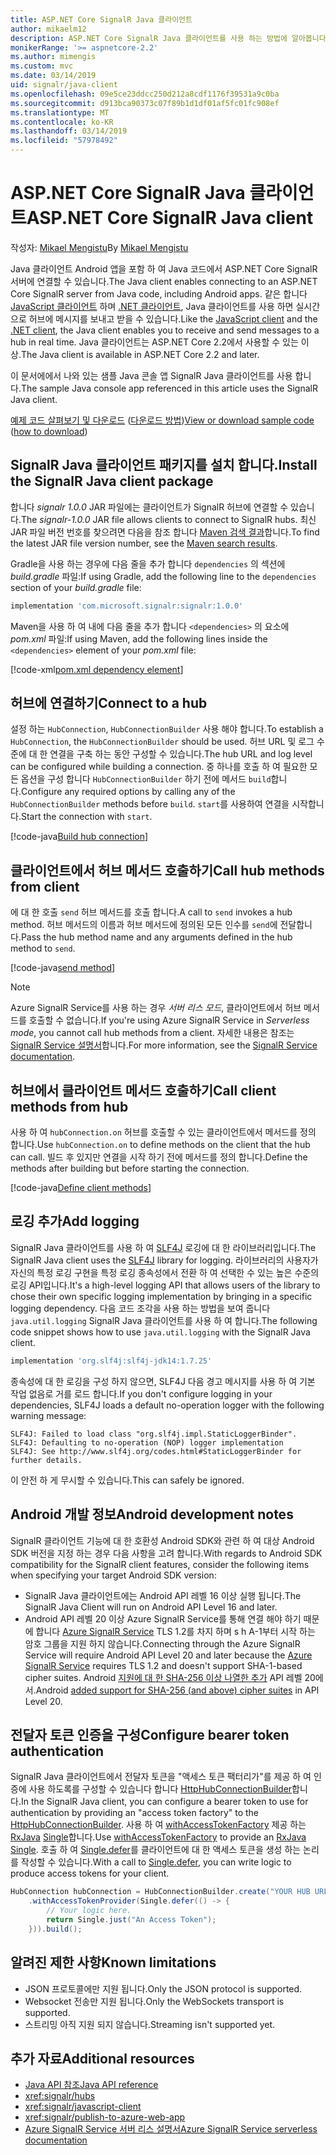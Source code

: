 ```yaml
---
title: ASP.NET Core SignalR Java 클라이언트
author: mikaelm12
description: ASP.NET Core SignalR Java 클라이언트를 사용 하는 방법에 알아봅니다.
monikerRange: '>= aspnetcore-2.2'
ms.author: mimengis
ms.custom: mvc
ms.date: 03/14/2019
uid: signalr/java-client
ms.openlocfilehash: 09e5ce23ddcc250d212a8cdf1176f39531a9c0ba
ms.sourcegitcommit: d913bca90373c07f89b1d1df01af5fc01fc908ef
ms.translationtype: MT
ms.contentlocale: ko-KR
ms.lasthandoff: 03/14/2019
ms.locfileid: "57978492"
---
```

# <a name="aspnet-core-signalr-java-client"></a><span data-ttu-id="88aec-103">ASP.NET Core SignalR Java 클라이언트</span><span class="sxs-lookup"><span data-stu-id="88aec-103">ASP.NET Core SignalR Java client</span></span>

<span data-ttu-id="88aec-104">작성자: [Mikael Mengistu](https://twitter.com/MikaelM_12)</span><span class="sxs-lookup"><span data-stu-id="88aec-104">By [Mikael Mengistu](https://twitter.com/MikaelM_12)</span></span>

<span data-ttu-id="88aec-105">Java 클라이언트 Android 앱을 포함 하 여 Java 코드에서 ASP.NET Core SignalR 서버에 연결할 수 있습니다.</span><span class="sxs-lookup"><span data-stu-id="88aec-105">The Java client enables connecting to an ASP.NET Core SignalR server from Java code, including Android apps.</span></span> <span data-ttu-id="88aec-106">같은 합니다 [JavaScript 클라이언트](xref:signalr/javascript-client) 하며 [.NET 클라이언트](xref:signalr/dotnet-client), Java 클라이언트를 사용 하면 실시간으로 허브에 메시지를 보내고 받을 수 있습니다.</span><span class="sxs-lookup"><span data-stu-id="88aec-106">Like the [JavaScript client](xref:signalr/javascript-client) and the [.NET client](xref:signalr/dotnet-client), the Java client enables you to receive and send messages to a hub in real time.</span></span> <span data-ttu-id="88aec-107">Java 클라이언트는 ASP.NET Core 2.2에서 사용할 수 있는 이상.</span><span class="sxs-lookup"><span data-stu-id="88aec-107">The Java client is available in ASP.NET Core 2.2 and later.</span></span>

<span data-ttu-id="88aec-108">이 문서에에서 나와 있는 샘플 Java 콘솔 앱 SignalR Java 클라이언트를 사용 합니다.</span><span class="sxs-lookup"><span data-stu-id="88aec-108">The sample Java console app referenced in this article uses the SignalR Java client.</span></span>

<span data-ttu-id="88aec-109">[예제 코드 살펴보기 및 다운로드](https://github.com/aspnet/Docs/tree/master/aspnetcore/signalr/java-client/sample) ([다운로드 방법](xref:index#how-to-download-a-sample))</span><span class="sxs-lookup"><span data-stu-id="88aec-109">[View or download sample code](https://github.com/aspnet/Docs/tree/master/aspnetcore/signalr/java-client/sample) ([how to download](xref:index#how-to-download-a-sample))</span></span>

## <a name="install-the-signalr-java-client-package"></a><span data-ttu-id="88aec-110">SignalR Java 클라이언트 패키지를 설치 합니다.</span><span class="sxs-lookup"><span data-stu-id="88aec-110">Install the SignalR Java client package</span></span>

<span data-ttu-id="88aec-111">합니다 *signalr 1.0.0* JAR 파일에는 클라이언트가 SignalR 허브에 연결할 수 있습니다.</span><span class="sxs-lookup"><span data-stu-id="88aec-111">The *signalr-1.0.0* JAR file allows clients to connect to SignalR hubs.</span></span> <span data-ttu-id="88aec-112">최신 JAR 파일 버전 번호를 찾으려면 다음을 참조 합니다 [Maven 검색 결과](https://search.maven.org/search?q=g:com.microsoft.signalr%20AND%20a:signalr)합니다.</span><span class="sxs-lookup"><span data-stu-id="88aec-112">To find the latest JAR file version number, see the [Maven search results](https://search.maven.org/search?q=g:com.microsoft.signalr%20AND%20a:signalr).</span></span>

<span data-ttu-id="88aec-113">Gradle을 사용 하는 경우에 다음 줄을 추가 합니다 `dependencies` 의 섹션에 *build.gradle* 파일:</span><span class="sxs-lookup"><span data-stu-id="88aec-113">If using Gradle, add the following line to the `dependencies` section of your *build.gradle* file:</span></span>

```gradle
implementation 'com.microsoft.signalr:signalr:1.0.0'
```

<span data-ttu-id="88aec-114">Maven을 사용 하 여 내에 다음 줄을 추가 합니다 `<dependencies>` 의 요소에 *pom.xml* 파일:</span><span class="sxs-lookup"><span data-stu-id="88aec-114">If using Maven, add the following lines inside the `<dependencies>` element of your *pom.xml* file:</span></span>

[!code-xml[pom.xml dependency element](java-client/sample/pom.xml?name=snippet_dependencyElement)]

## <a name="connect-to-a-hub"></a><span data-ttu-id="88aec-115">허브에 연결하기</span><span class="sxs-lookup"><span data-stu-id="88aec-115">Connect to a hub</span></span>

<span data-ttu-id="88aec-116">설정 하는 `HubConnection`, `HubConnectionBuilder` 사용 해야 합니다.</span><span class="sxs-lookup"><span data-stu-id="88aec-116">To establish a `HubConnection`, the `HubConnectionBuilder` should be used.</span></span> <span data-ttu-id="88aec-117">허브 URL 및 로그 수준에 대 한 연결을 구축 하는 동안 구성할 수 있습니다.</span><span class="sxs-lookup"><span data-stu-id="88aec-117">The hub URL and log level can be configured while building a connection.</span></span> <span data-ttu-id="88aec-118">중 하나를 호출 하 여 필요한 모든 옵션을 구성 합니다 `HubConnectionBuilder` 하기 전에 메서드 `build`합니다.</span><span class="sxs-lookup"><span data-stu-id="88aec-118">Configure any required options by calling any of the `HubConnectionBuilder` methods before `build`.</span></span> <span data-ttu-id="88aec-119">`start`를 사용하여 연결을 시작합니다.</span><span class="sxs-lookup"><span data-stu-id="88aec-119">Start the connection with `start`.</span></span>

[!code-java[Build hub connection](java-client/sample/src/main/java/Chat.java?range=16-17)]

## <a name="call-hub-methods-from-client"></a><span data-ttu-id="88aec-120">클라이언트에서 허브 메서드 호출하기</span><span class="sxs-lookup"><span data-stu-id="88aec-120">Call hub methods from client</span></span>

<span data-ttu-id="88aec-121">에 대 한 호출 `send` 허브 메서드를 호출 합니다.</span><span class="sxs-lookup"><span data-stu-id="88aec-121">A call to `send` invokes a hub method.</span></span> <span data-ttu-id="88aec-122">허브 메서드의 이름과 허브 메서드에 정의된 모든 인수를 `send`에 전달합니다.</span><span class="sxs-lookup"><span data-stu-id="88aec-122">Pass the hub method name and any arguments defined in the hub method to `send`.</span></span>

[!code-java[send method](java-client/sample/src/main/java/Chat.java?range=28)]

> [!NOTE]
> <span data-ttu-id="88aec-123">Azure SignalR Service를 사용 하는 경우 *서버 리스 모드*, 클라이언트에서 허브 메서드를 호출할 수 없습니다.</span><span class="sxs-lookup"><span data-stu-id="88aec-123">If you're using Azure SignalR Service in *Serverless mode*, you cannot call hub methods from a client.</span></span> <span data-ttu-id="88aec-124">자세한 내용은 참조는 [SignalR Service 설명서](/azure/azure-signalr/signalr-concept-serverless-development-config)합니다.</span><span class="sxs-lookup"><span data-stu-id="88aec-124">For more information, see the [SignalR Service documentation](/azure/azure-signalr/signalr-concept-serverless-development-config).</span></span>

## <a name="call-client-methods-from-hub"></a><span data-ttu-id="88aec-125">허브에서 클라이언트 메서드 호출하기</span><span class="sxs-lookup"><span data-stu-id="88aec-125">Call client methods from hub</span></span>

<span data-ttu-id="88aec-126">사용 하 여 `hubConnection.on` 허브를 호출할 수 있는 클라이언트에서 메서드를 정의 합니다.</span><span class="sxs-lookup"><span data-stu-id="88aec-126">Use `hubConnection.on` to define methods on the client that the hub can call.</span></span> <span data-ttu-id="88aec-127">빌드 후 있지만 연결을 시작 하기 전에 메서드를 정의 합니다.</span><span class="sxs-lookup"><span data-stu-id="88aec-127">Define the methods after building but before starting the connection.</span></span>

[!code-java[Define client methods](java-client/sample/src/main/java/Chat.java?range=19-21)]

## <a name="add-logging"></a><span data-ttu-id="88aec-128">로깅 추가</span><span class="sxs-lookup"><span data-stu-id="88aec-128">Add logging</span></span>

<span data-ttu-id="88aec-129">SignalR Java 클라이언트를 사용 하 여 [SLF4J](https://www.slf4j.org/) 로깅에 대 한 라이브러리입니다.</span><span class="sxs-lookup"><span data-stu-id="88aec-129">The SignalR Java client uses the [SLF4J](https://www.slf4j.org/) library for logging.</span></span> <span data-ttu-id="88aec-130">라이브러리의 사용자가 자신의 특정 로깅 구현을 특정 로깅 종속성에서 전환 하 여 선택한 수 있는 높은 수준의 로깅 API입니다.</span><span class="sxs-lookup"><span data-stu-id="88aec-130">It's a high-level logging API that allows users of the library to chose their own specific logging implementation by bringing in a specific logging dependency.</span></span> <span data-ttu-id="88aec-131">다음 코드 조각을 사용 하는 방법을 보여 줍니다 `java.util.logging` SignalR Java 클라이언트를 사용 하 여 합니다.</span><span class="sxs-lookup"><span data-stu-id="88aec-131">The following code snippet shows how to use `java.util.logging` with the SignalR Java client.</span></span>

```gradle
implementation 'org.slf4j:slf4j-jdk14:1.7.25'
```

<span data-ttu-id="88aec-132">종속성에 대 한 로깅을 구성 하지 않으면, SLF4J 다음 경고 메시지를 사용 하 여 기본 작업 없음로 거를 로드 합니다.</span><span class="sxs-lookup"><span data-stu-id="88aec-132">If you don't configure logging in your dependencies, SLF4J loads a default no-operation logger with the following warning message:</span></span>

```
SLF4J: Failed to load class "org.slf4j.impl.StaticLoggerBinder".
SLF4J: Defaulting to no-operation (NOP) logger implementation
SLF4J: See http://www.slf4j.org/codes.html#StaticLoggerBinder for further details.
```

<span data-ttu-id="88aec-133">이 안전 하 게 무시할 수 있습니다.</span><span class="sxs-lookup"><span data-stu-id="88aec-133">This can safely be ignored.</span></span>

## <a name="android-development-notes"></a><span data-ttu-id="88aec-134">Android 개발 정보</span><span class="sxs-lookup"><span data-stu-id="88aec-134">Android development notes</span></span>

<span data-ttu-id="88aec-135">SignalR 클라이언트 기능에 대 한 호환성 Android SDK와 관련 하 여 대상 Android SDK 버전을 지정 하는 경우 다음 사항을 고려 합니다.</span><span class="sxs-lookup"><span data-stu-id="88aec-135">With regards to Android SDK compatibility for the SignalR client features, consider the following items when specifying your target Android SDK version:</span></span>

* <span data-ttu-id="88aec-136">SignalR Java 클라이언트에는 Android API 레벨 16 이상 실행 됩니다.</span><span class="sxs-lookup"><span data-stu-id="88aec-136">The SignalR Java Client will run on Android API Level 16 and later.</span></span>
* <span data-ttu-id="88aec-137">Android API 레벨 20 이상 Azure SignalR Service를 통해 연결 해야 하기 때문에 합니다 [Azure SignalR Service](/azure/azure-signalr/signalr-overview) TLS 1.2를 차지 하며 s h A-1부터 시작 하는 암호 그룹을 지원 하지 않습니다.</span><span class="sxs-lookup"><span data-stu-id="88aec-137">Connecting through the Azure SignalR Service will require Android API Level 20 and later because the [Azure SignalR Service](/azure/azure-signalr/signalr-overview) requires TLS 1.2 and doesn't support SHA-1-based cipher suites.</span></span> <span data-ttu-id="88aec-138">Android [지원에 대 한 SHA-256 이상 나열한 추가](https://developer.android.com/reference/javax/net/ssl/SSLSocket) API 레벨 20에서.</span><span class="sxs-lookup"><span data-stu-id="88aec-138">Android [added support for SHA-256 (and above) cipher suites](https://developer.android.com/reference/javax/net/ssl/SSLSocket) in API Level 20.</span></span>

## <a name="configure-bearer-token-authentication"></a><span data-ttu-id="88aec-139">전달자 토큰 인증을 구성</span><span class="sxs-lookup"><span data-stu-id="88aec-139">Configure bearer token authentication</span></span>

<span data-ttu-id="88aec-140">SignalR Java 클라이언트에서 전달자 토큰을 "액세스 토큰 팩터리가"를 제공 하 여 인증에 사용 하도록를 구성할 수 있습니다 합니다 [HttpHubConnectionBuilder](/java/api/com.microsoft.signalr._http_hub_connection_builder?view=aspnet-signalr-java)합니다.</span><span class="sxs-lookup"><span data-stu-id="88aec-140">In the SignalR Java client, you can configure a bearer token to use for authentication by providing an "access token factory" to the [HttpHubConnectionBuilder](/java/api/com.microsoft.signalr._http_hub_connection_builder?view=aspnet-signalr-java).</span></span> <span data-ttu-id="88aec-141">사용 하 여 [withAccessTokenFactory](/java/api/com.microsoft.signalr._http_hub_connection_builder.withaccesstokenprovider?view=aspnet-signalr-java#com_microsoft_signalr__http_hub_connection_builder_withAccessTokenProvider_Single_String__) 제공 하는 [RxJava](https://github.com/ReactiveX/RxJava) [Single<String>](http://reactivex.io/documentation/single.html)합니다.</span><span class="sxs-lookup"><span data-stu-id="88aec-141">Use [withAccessTokenFactory](/java/api/com.microsoft.signalr._http_hub_connection_builder.withaccesstokenprovider?view=aspnet-signalr-java#com_microsoft_signalr__http_hub_connection_builder_withAccessTokenProvider_Single_String__) to provide an [RxJava](https://github.com/ReactiveX/RxJava) [Single<String>](http://reactivex.io/documentation/single.html).</span></span> <span data-ttu-id="88aec-142">호출 하 여 [Single.defer](http://reactivex.io/RxJava/javadoc/io/reactivex/Single.html#defer-java.util.concurrent.Callable-)를 클라이언트에 대 한 액세스 토큰을 생성 하는 논리를 작성할 수 있습니다.</span><span class="sxs-lookup"><span data-stu-id="88aec-142">With a call to [Single.defer](http://reactivex.io/RxJava/javadoc/io/reactivex/Single.html#defer-java.util.concurrent.Callable-), you can write logic to produce access tokens for your client.</span></span>

```java
HubConnection hubConnection = HubConnectionBuilder.create("YOUR HUB URL HERE")
    .withAccessTokenProvider(Single.defer(() -> {
        // Your logic here.
        return Single.just("An Access Token");
    })).build();
```

## <a name="known-limitations"></a><span data-ttu-id="88aec-143">알려진 제한 사항</span><span class="sxs-lookup"><span data-stu-id="88aec-143">Known limitations</span></span>

* <span data-ttu-id="88aec-144">JSON 프로토콜에만 지원 됩니다.</span><span class="sxs-lookup"><span data-stu-id="88aec-144">Only the JSON protocol is supported.</span></span>
* <span data-ttu-id="88aec-145">Websocket 전송만 지원 됩니다.</span><span class="sxs-lookup"><span data-stu-id="88aec-145">Only the WebSockets transport is supported.</span></span>
* <span data-ttu-id="88aec-146">스트리밍 아직 지원 되지 않습니다.</span><span class="sxs-lookup"><span data-stu-id="88aec-146">Streaming isn't supported yet.</span></span>

## <a name="additional-resources"></a><span data-ttu-id="88aec-147">추가 자료</span><span class="sxs-lookup"><span data-stu-id="88aec-147">Additional resources</span></span>

* [<span data-ttu-id="88aec-148">Java API 참조</span><span class="sxs-lookup"><span data-stu-id="88aec-148">Java API reference</span></span>](/java/api/com.microsoft.signalr?view=aspnet-signalr-java)
* <xref:signalr/hubs>
* <xref:signalr/javascript-client>
* <xref:signalr/publish-to-azure-web-app>
* [<span data-ttu-id="88aec-149">Azure SignalR Service 서버 리스 설명서</span><span class="sxs-lookup"><span data-stu-id="88aec-149">Azure SignalR Service serverless documentation</span></span>](/azure/azure-signalr/signalr-concept-serverless-development-config)
